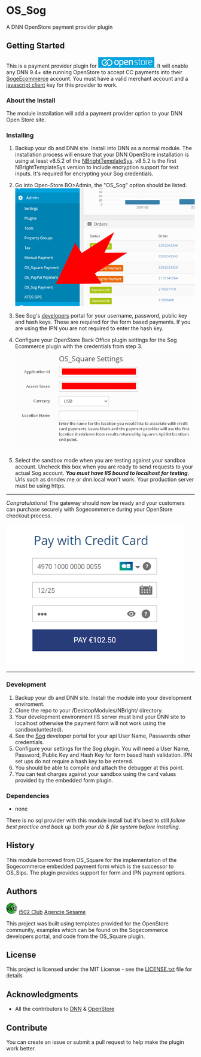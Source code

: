 # OS_Sog
A DNN OpenStore payment provider plugin

## Getting Started
This is a payment provider plugin for [![OpenStore Ecommerce](assets/images/os_logo_150X29.png)](https://www.openstore-ecommerce.com/en-gb/OpenStore). It will enable any 
DNN 9.4+ site running OpenStore to accept CC payments into their [SogeEcommerce](https://sogecommerce.societegenerale.eu/doc/en-EN/) account.  You must 
have a valid merchant account and a [javascript client](https://sogecommerce.societegenerale.eu/doc/en-EN/) 
 key for this provider to work.

### About the Install


The module installation will add a payment provider option to your DNN Open Store site.



### Installing
1. Backup your db and DNN site.  Install into DNN as a normal module.  The installation process will ensure that your 
DNN OpenStore installation is using at least v8.5.2 of the [NBrightTemplateSys](https://github.com/nbrightproject/NBrightTS). 
v8.5.2 is the first NBrightTemplateSys version to include encryption support for text 
inputs.  It's required for encrypting your Sog credentials.  



2. Go into Open-Store BO>Admin, the "OS_Sog" option should be listed.
![OpenStore Back Office Admin Panel](assets/images/plugin_installed.png)



3. See Sog's [developers](https://https://www.societegenerale.com/) portal for your username, password, public key 
and hash keys.  These are required for the form based payments.  If you are using the IPN you are not required 
to enter the hash key.



4. Configure your OpenStore Back Office plugin settings for the Sog Ecommerce plugin with the credentials from step 3. 
![OS_Sog Plugin Settings](assets/images/settings.png)



5. Select the sandbox mode when you are testing against your sandbox account.  Uncheck this 
box when you are ready to send requests to your actual Sog account.  ***You must have 
IIS bound to localhost for testing***.  Urls such as dnndev.me or dnn.local won't work.  Your 
production server must be using https.

---

*Congratulations*! The gateway should now be ready and your customers can purchase securely with 
Sogecommerce during your OpenStore checkout process.

![Sog payment form](assets/images/sog_screenshot2.png)

---

### Development
 1. Backup your db and DNN site.  Install the module into your development enviroment.
 2. Clone the repo to your /DesktopModules/NBright/ directory.
 2. Your development environment IIS server must bind your DNN site to localhost 
	otherwise the payment form will not work using the sandbox(untested).  
 3. See the [Sog](https://www.societegenerale.com/) developer portal for your api User Name, Passwords other credentials.
 4. Configure your settings for the Sog plugin.  You will need a User Name, Password, Public Key and Hash Key for 
	form based hash validation.  IPN set ups do not require a hash key to be entered.
 5. You should be able to compile and attach the debugger at this point.
 6. You can test charges against your sandbox using the card values provided 
	by the embedded form plugin.



### Dependencies

 * none
 
 There is no sql provider with this module install but it's best to still *follow best practice and back up both 
 your db & file system before installing*.  


## History
This module borrowed from OS_Square for the implementation of the Sogecommerce embedded payment 
form which is the successor to OS_Sips. The plugin provides support for form and IPN payment options.


## Authors
[![i502 Club](assets/images/i502club_logo.png)](https://www.i502.club) [i502 Club](https://www.i502.club)
[Agencie Sesame](https://www.agence-sesame.fr)

This project was built using templates provided for the OpenStore community, examples which 
can be found on the Sogecommerce developers portal, and code from the OS_Square plugin.

## License
This project is licensed under the MIT License - see the [LICENSE.txt](LICENSE.txt) file for details

## Acknowledgments
* All the contributors to [DNN](https://github.com/dnnsoftware/Dnn.Platform) & [OpenStore]( https://github.com/openstore-ecommerce/OpenStore) 

## Contribute
You can create an issue or submit a pull request to help make the plugin work better.
